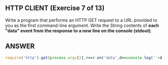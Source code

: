 ## HTTP CLIENT (Exercise 7 of 13)

  Write a program that performs an HTTP GET request to a URL provided to you
  as the first command-line argument. Write the String contents of **each**
  **"data" event from the response to a new line on the console (stdout)**.

## ANSWER

```js
require('http').get(process.argv[2],r=>r.on('data',d=>console.log(''+d)))
```
